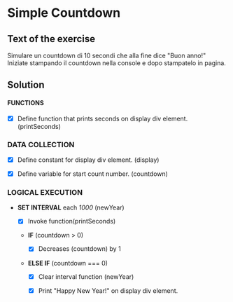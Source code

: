 # Simple Countdown

## Text of the exercise
Simulare un countdown di 10 secondi che alla fine dice "Buon anno!"
Iniziate stampando il countdown nella console e dopo stampatelo in pagina.

## Solution

#### FUNCTIONS

- [x] Define function that prints seconds on display div element. (printSeconds)

### DATA COLLECTION

- [x] Define constant for display div element. (display)

- [x] Define variable for start count number. (countdown)

### LOGICAL EXECUTION

- **SET INTERVAL** each *1000* (newYear)

    - [x] Invoke function(printSeconds)

    - **IF** (countdown > 0)

        -[x] Decreases (countdown) by 1

    - **ELSE IF** (countdown === 0)

        -[x] Clear interval function (newYear)

        -[x] Print "Happy New Year!" on display div element.
